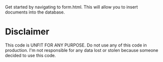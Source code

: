 Get started by navigating to form.html. This will allow you to insert documents into the database.



Disclaimer
==========
This code is UNFIT FOR ANY PURPOSE. Do not use any of this code in production. I'm not responsible for any data lost or stolen because someone decided to use this code.